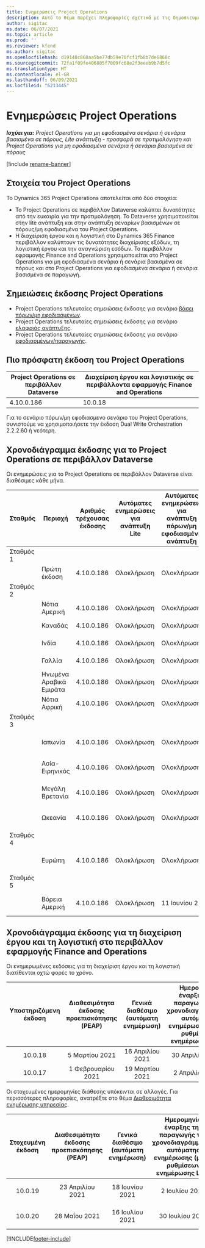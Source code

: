 ```yaml
---
title: Ενημερώσεις Project Operations
description: Αυτό το θέμα παρέχει πληροφορίες σχετικά με τις δημοσιευμένες εκδόσεις του Dynamics 365 Project Operations.
author: sigitac
ms.date: 06/07/2021
ms.topic: article
ms.prod: ''
ms.reviewer: kfend
ms.author: sigitac
ms.openlocfilehash: d19148c868aa5be77db59e70fcf1fb8b7de6868c
ms.sourcegitcommit: 72fa1f09fe406805f7009fc68e2f3eeeb9b7d5fc
ms.translationtype: HT
ms.contentlocale: el-GR
ms.lasthandoff: 06/09/2021
ms.locfileid: "6213445"
---
```

# <a name="project-operations-updates"></a>Ενημερώσεις Project Operations

_**Ισχύει για:** Project Operations για μη εφοδιασμένα σενάρια ή σενάρια βασισμένα σε πόρους, Lite ανάπτυξη - προσφορά σε προτιμολόγηση και Project Operations για μη εφοδιασμένα σενάρια ή σενάρια βασισμένα σε πόρους_

[!include [rename-banner](~/includes/cc-data-platform-banner.md)]

## <a name="project-operations-components"></a>Στοιχεία του Project Operations

Το Dynamics 365 Project Operations αποτελείται από δύο στοιχεία:

- Το Project Operations σε περιβάλλον Dataverse καλύπτει δυνατότητες από την ευκαιρία για την προτιμολόγηση. Το Dataverse χρησιμοποιείται στην lite ανάπτυξη και στην ανάπτυξη σεναρίων βασισμένων σε πόρους/μη εφοδιασμένα του Project Operations.
- Η διαχείριση έργου και η λογιστική στο Dynamics 365 Finance περιβάλλον καλύπτουν τις δυνατότητες διαχείρισης εξόδων, τη λογιστική έργου και την αναγνώριση εσόδων. Το περιβάλλον εφραμογής Finance and Operations χρησιμοποιείται στο Project Operations για μη εφοδιασμένα σενάρια ή σενάρια βασισμένα σε πόρους και στο Project Operations για εφοδιασμένα σενάρια ή σενάρια βασισμένα σε παραγωγή.

## <a name="project-operations-release-notes"></a>Σημειώσεις έκδοσης Project Operations
- Project Operations τελευταίες σημειώσεις έκδοσης για σενάριο [βάσει πόρων/μη εφοδιασμένων](whats-new-may-2021-resource-based.md).
- Project Operations τελευταίες σημειώσεις έκδοσης για σενάριο [ελαφριάς ανάπτυξης](../pro/whats-new/whats-new-may-2021-lite.md).
- Project Operations τελευταίες σημειώσεις έκδοσης για σενάριο [εφοδιασμένων/παραγωγής](../prod-pma/whats-new/whats-new-apr-2021-stocked.md).

## <a name="project-operations-latest-version"></a>Πιο πρόσφατη έκδοση του Project Operations

| Project Operations σε περιβάλλον Dataverse | Διαχείριση έργου και λογιστικής σε περιβάλλοντα εφαρμογής Finance and Operations | 
| --- | --- |
| 4.10.0.186 | 10.0.18 |

Για το σενάριο πόρων/μη εφοδιασμενο σενάριο του Project Operations, συνιστούμε να χρησιμοποιήσετε την έκδοση Dual Write Orchestration 2.2.2.60 ή νεότερη.

## <a name="release-schedule-for-project-operations-on-dataverse-environment"></a>Χρονοδιάγραμμα έκδοσης για το Project Operations σε περιβάλλον Dataverse

Οι ενημερώσεις για το Project Operations σε περιβάλλον Dataverse είναι διαθέσιμες κάθε μήνα. 

| Σταθμός | Περιοχή | Αριθμός τρέχουσας έκδοσης | Αυτόματες ενημερώσεις για ανάπτυξη Lite | Αυτόματες ενημερώσεις για ανάπτυξη πόρων/μη εφοδιασμένη ανάπτυξη | Αριθμός επόμενης έκδοσης | Η επόμενη έκδοση είναι γενικά διαθέσιμη |
|-----------|-----------------------|-----------------|--------------|---------------------|---------------------|---------------------|
| Σταθμός 1 |   &nbsp;              |    &nbsp;       | &nbsp;       |      &nbsp;         |      &nbsp;         |      &nbsp;         |
|   &nbsp;  | Πρώτη έκδοση         |  4.10.0.186     | Ολοκλήρωση     | Ολοκλήρωση            | TBD                 | 28 Μαίου 21           |
| Σταθμός 2 |   &nbsp;              |    &nbsp;       | &nbsp;       |      &nbsp;         |      &nbsp;         |      &nbsp;         |
|   &nbsp;  | Νότια Αμερική         |  4.10.0.186     | Ολοκλήρωση     | Ολοκλήρωση            | TBD                 | 28 Μαίου 21           |
|    &nbsp; | Καναδάς                |  4.10.0.186     | Ολοκλήρωση     | Ολοκλήρωση            | TBD                 | 28 Μαίου 21           |
|   &nbsp;  | Ινδία                 |  4.10.0.186     | Ολοκλήρωση     | Ολοκλήρωση            | TBD                 | 28 Μαίου 21           |
|   &nbsp;  | Γαλλία                |  4.10.0.186     | Ολοκλήρωση     | Ολοκλήρωση            | TBD                 | 28 Μαίου 21           |
|   &nbsp;  | Ηνωμένα Αραβικά Εμιράτα  |  4.10.0.186     | Ολοκλήρωση     | Ολοκλήρωση            | TBD                 | 28 Μαίου 21           |
|   &nbsp;  | Νότια Αφρική          |  4.10.0.186     | Ολοκλήρωση     | Ολοκλήρωση            | TBD                 | 28 Μαίου 21           |
| Σταθμός 3 |      &nbsp;           |     &nbsp;      |     &nbsp;   |      &nbsp;         |      &nbsp;         |      &nbsp;         |
|   &nbsp;  | Ιαπωνία                 |  4.10.0.186     | Ολοκλήρωση     | Ολοκλήρωση            | TBD                 | 04 Ιουνίου 21          |
|   &nbsp;  | Ασία-Ειρηνικός          |  4.10.0.186     | Ολοκλήρωση     | Ολοκλήρωση            | TBD                 | 04 Ιουνίου 21          |
|   &nbsp;  | Μεγάλη Βρετανία         |  4.10.0.186     | Ολοκλήρωση     | Ολοκλήρωση            | TBD                 | 04 Ιουνίου 21          |
|   &nbsp;  | Ωκεανία               |  4.10.0.186     | Ολοκλήρωση     | Ολοκλήρωση            | TBD                 | 04 Ιουνίου 21          |
| Σταθμός 4 |     &nbsp;            |     &nbsp;      |     &nbsp;   |      &nbsp;         |      &nbsp;         |      &nbsp;         |
|   &nbsp;  | Ευρώπη                |  4.10.0.186     | Ολοκλήρωση     | Ολοκλήρωση            | TBD                 | 11 Ιουνίου 21          |
| Σταθμός 5 |     &nbsp;            |     &nbsp;      |     &nbsp;   |      &nbsp;         |      &nbsp;         |      &nbsp;         |
|   &nbsp;  | Βόρεια Αμερική         |  4.10.0.186     | Ολοκλήρωση     | 11 Ιουνίου 21          | TBD                 | 18 Ιουνίου 21          |

## <a name="release-schedule-for-project-management-and-accounting-in-the-finance-and-operations-apps-environment"></a>Χρονοδιάγραμμα έκδοσης για τη διαχείριση έργου και τη λογιστική στο περιβάλλον εφαρμογής Finance and Operations

Οι ενημερωμένες εκδόσεις για τη διαχείριση έργου και τη λογιστική διατίθενται οχτώ φορές το χρόνο.

|          Υποστηριζόμενη έκδοση          | Διαθεσιμότητα έκδοσης προεπισκόπησης (PEAP) | Γενικά διαθέσιμο (αυτόματη ενημέρωση) | Ημερομηνία έναρξης της παραγωγής του χρονοδιαγράμματος αυτόματης ενημέρωσης (μέσω ρυθμίσεων ενημέρωσης LCS) |   Τέλος υπηρεσίας   |
|:-------------------------:|:---------------------------:|:---------------------------------:|:--------------------------------------------------------------------:|:------------------:|
|          10.0.18          |        5 Μαρτίου 2021        |           16 Απριλίου 2021          |                            30 Απριλίου 2021                            |    16 Ιουλίου 2021   |
|          10.0.17          |       1 Φεβρουαρίου 2021      |           19 Μαρτίου 2021          |                             2 Απριλίου 2021                            |    11 Ιουνίου 2021   |

Οι στοχευμένες ημερομηνίες διάθεσης υπόκεινται σε αλλαγές. Για περισσότερες πληροφορίες, ανατρέξτε στο θέμα [Διαθεσιμότητα ενημέρωσης υπηρεσίας](/dynamics365/fin-ops-core/fin-ops/get-started/public-preview-releases?toc=%2fdynamics365%2ffinance%2ftoc.json).

|          Στοχευμένη έκδοση          | Διαθεσιμότητα έκδοσης προεπισκόπησης (PEAP) | Γενικά διαθέσιμο (αυτόματη ενημέρωση) | Ημερομηνία έναρξης της παραγωγής του χρονοδιαγράμματος αυτόματης ενημέρωσης (μέσω ρυθμίσεων ενημέρωσης LCS) |   Τέλος υπηρεσίας   |
|:-------------------------:|:---------------------------:|:---------------------------------:|:--------------------------------------------------------------------:|:------------------:|
|          10.0.19          |        23 Απριλίου 2021       |            18 Ιουνίου 2021           |                             2 Ιουλίου 2021                             | 17 Σεπτεμβρίου 2021 |
|          10.0.20          |         28 Μαΐου 2021        |           16 Ιουλίου 2021           |                             30 Ιουλίου 2021                             |  22 Οκτωβρίου 2021  |



[!INCLUDE[footer-include](../includes/footer-banner.md)]
